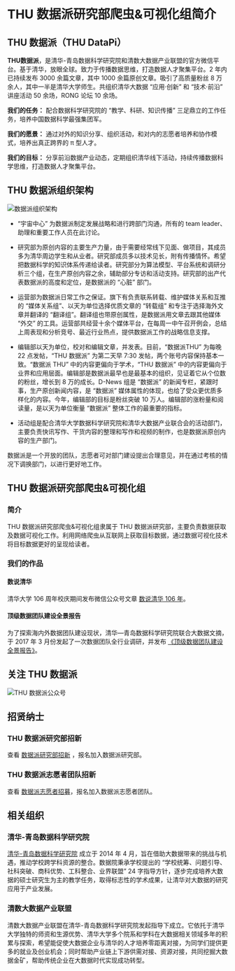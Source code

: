 # THU 数据派研究部爬虫&可视化组简介

## THU 数据派（THU DataPi）

**THU数据派**，是清华-青岛数据科学研究院和清数大数据产业联盟的官方微信平台。基于清华，放眼全球。致力于传播数据思维，打造数据人才聚集平台。2 年内已持续发布 3000 余篇文章，其中 1000 余篇原创文章。吸引了高质量粉丝 8 万余人，其中一半是清华大学师生。共组织清华大数据 “应用·创新” 和 “技术·前沿” 讲座活动 50 余场，RONG 论坛 10 余场。

**我们的任务：** 配合数据科学研究院的 “教学、科研、知识传播” 三足鼎立的工作任务，培养中国数据科学最强集团军。

**我们的愿景：** 通过对外的知识分享、组织活动，和对内的志愿者培养和协作模式，培养出真正跨界的 π 型人才。

**我们的目标：** 分享前沿数据产业动态，定期组织清华线下活动，持续传播数据科学思维，打造数据人才聚集平台。

## THU 数据派组织架构

![数据派组织架构](https://lh3.googleusercontent.com/-5sJFPFX60N0/WdEAmOMoCDI/AAAAAAAAACM/124BnJNWIuwlM9WIfKdCMl6jCbF8TGl6ACLcBGAs/s0/%25E6%2595%25B0%25E6%258D%25AE%25E6%25B4%25BE%25E7%25BB%2584%25E7%25BB%2587%25E6%259E%25B6%25E6%259E%2584.png "数据派组织架构.png")

- “宇宙中心” 为数据派制定发展战略和进行跨部门沟通，所有的 team leader、助理和重要工作人员在此讨论。

- 研究部为原创内容的主要生产力量，由于需要经常线下见面、做项目，其成员多为清华周边学生和从业者。研究部成员多以技术见长，附有传播情怀。希望把数据科学的知识体系传递给读者。研究部分为算法模型、平台系统和调研分析三个组，在生产原创内容之余，辅助部分专访和活动支持。研究部的出产代表数据派的高度和定位，是数据派的 “心脏” 部门。

- 运营部为数据派日常工作之保证。旗下有负责联系转载、维护媒体关系和互推的 “媒体关系组”、以天为单位选择优质文章的 “转载组” 和专注于选择海外文章并翻译的 “翻译组”。翻译组也带原创属性，是数据派用文章去跟其他媒体 “外交” 的工具。运营部共经营十余个媒体平台，在每周一中午召开例会，总结上周表现和分析竞号、最近行业热点，提供数据派工作的战略信息支撑。

- 编辑部以天为单位，校对和编辑文章，并发表。目前，“数据派THU” 为每晚 22 点发帖，“THU 数据派” 为第二天早 7:30 发帖，两个账号内容保持基本一致。“数据派 THU” 中的内容更偏向于学术，“THU 数据派” 中的内容更偏向于业界和应用层面。编辑部是数据派最早也是最基本的组织，见证着它从个位数的粉丝，增长到 8 万的成长。D-News 组是 “数据派” 的新闻专栏，紧跟时事，生产原创新闻内容，是 “数据派” 媒体属性的体现，也给了受众更优质多样化的内容。今年，编辑部的目标是粉丝突破 10 万人。编辑部的涨粉量和阅读量，是以天为单位衡量 “数据派” 整体工作的最重要的指标。

- 活动组是配合清华大学数据科学研究院和清华大数据产业联合会的活动部门，主要负责快讯写作、干货内容的整理和写作和视频的制作，也是数据派原创内容的生产部门。

数据派是一个开放的团队，志愿者可对部门建设提出合理意见，并在通过考核的情况下调换部门，以进行更好地工作。

## THU 数据派研究部爬虫&可视化组

### 简介

THU 数据派研究部爬虫&可视化组隶属于 THU 数据派研究部，主要负责数据获取及数据可视化工作。利用网络爬虫从互联网上获取目标数据，通过数据可视化技术将目标数据更好的呈现给读者。

### 我们的作品

#### 数说清华

清华大学 106 周年校庆期间发布微信公众号文章 [数说清华 106 年](http://mp.weixin.qq.com/s/pbFtkZpGjHl2DGGsf0EifA)。

#### 顶级数据团队建设全景报告

为了探索海内外数据团队建设现状，清华—青岛数据科学研究院联合大数据文摘，于 2017 年 3 月份发起了一次数据团队全行业调研，并发布 [《顶级数据团队建设全景报告》](http://pan.baidu.com/s/1c2F3E9a)。


## 关注 THU 数据派

![THU 数据派公众号](http://mmbiz.qpic.cn/mmbiz_jpg/PPmNUrRwibGHZuibeBgUpCMQK7lW1xfyxHjTho0cfXVb59Uz9eFqpvhG5VyquFic5daG3d6K8JQ66t1N6fVnVicePw/640?wx_fmt=jpeg&tp=webp&wxfrom=5&wx_lazy=1)

## 招贤纳士

### THU 数据派研究部招新

查看 [数据派研究部招新](http://mp.weixin.qq.com/s/ACGdTta0ecyXDyZQLrm1xg) ，报名加入数据派研究部。

### THU 数据派志愿者团队招新

查看 [数据派志愿者招募](http://mp.weixin.qq.com/s/3gAGvFF-9vH44PYZ5MCqaw)，报名加入数据派志愿者团队。

## 相关组织

### 清华-青岛数据科学研究院

[清华-青岛数据科学研究院](http://www.ids.tsinghua.edu.cn/) 成立于 2014 年 4 月，旨在借助大数据带来的挑战与机遇，推动学校跨学科资源的整合。数据院秉承学校提出的 “学校统筹、问题引导、社科突破、商科优势、工科整合、业界联盟” 24 字指导方针，逐步完成培养大数据的硕士研究生为主的教学任务，取得标志性的学术成果，让清华对大数据的研究应用于产业发展。

### 清数大数据产业联盟

清数大数据产业联盟在清华-青岛数据科学研究院发起指导下成立。它依托于清华大学独特的师资和生源优势、清华大学多个院系和学科在大数据相关领域多年的积累与探索，希望能促使大数据企业与清华的人才培养零距离对接，为同学们提供更多的就业及创业机会；同时帮助产业链上下游供需对接、资源对接，共同挖掘大数据金矿，帮助传统企业在大数据时代实现成功转型。

